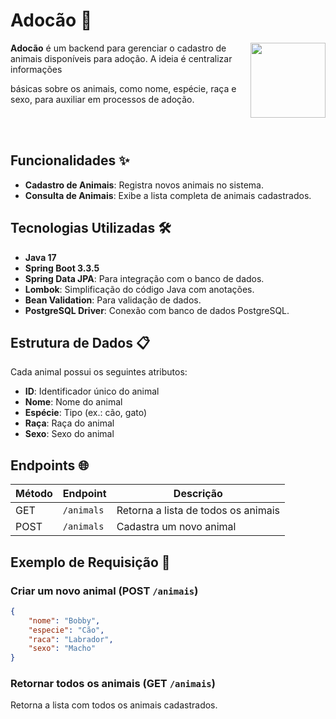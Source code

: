 
# Adocão 🐾


<img align="right" width=120 src="https://media.tenor.com/_l_5p1vtSE0AAAAM/chiens-funnyanimals.gif">

<p> <b>Adocão</b> é um backend para gerenciar o cadastro de animais disponíveis para adoção.  A ideia é centralizar informações</p>
<p>básicas sobre os animais, como nome, espécie, raça e sexo, para auxiliar em processos de adoção. </p>

<br><br>

## Funcionalidades ✨

- **Cadastro de Animais**: Registra novos animais no sistema.
- **Consulta de Animais**: Exibe a lista completa de animais cadastrados.



## Tecnologias Utilizadas 🛠️

- **Java 17**
- **Spring Boot 3.3.5**
- **Spring Data JPA**: Para integração com o banco de dados.
- **Lombok**: Simplificação do código Java com anotações.
- **Bean Validation**: Para validação de dados.
- **PostgreSQL Driver**: Conexão com banco de dados PostgreSQL.



## Estrutura de Dados 📋

Cada animal possui os seguintes atributos:

- **ID**: Identificador único do animal
- **Nome**: Nome do animal
- **Espécie**: Tipo (ex.: cão, gato)
- **Raça**: Raça do animal
- **Sexo**: Sexo do animal



## Endpoints 🌐

| Método | Endpoint    | Descrição                               |
|--------|-------------|-----------------------------------------|
| GET    | `/animals`  | Retorna a lista de todos os animais    |
| POST   | `/animals`  | Cadastra um novo animal                |



## Exemplo de Requisição 🐶

### Criar um novo animal (POST `/animais`)

```json
{
    "nome": "Bobby",
    "especie": "Cão",
    "raca": "Labrador",
    "sexo": "Macho"
}
```

### Retornar todos os animais (GET `/animais`)

Retorna a lista com todos os animais cadastrados.
